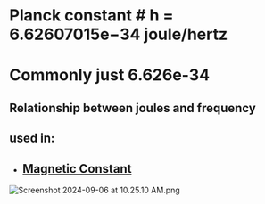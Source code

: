 



# Planck constant # h = 6.62607015e−34 joule/hertz
# Commonly just 6.626e-34
## Relationship between joules and frequency

## used in:
- ## [Magnetic Constant](./../magnetic-constant/)

![Screenshot 2024-09-06 at 10.25.10 AM.png](./../screenshot-2024-09-06-at-10.25.10-am.png/)